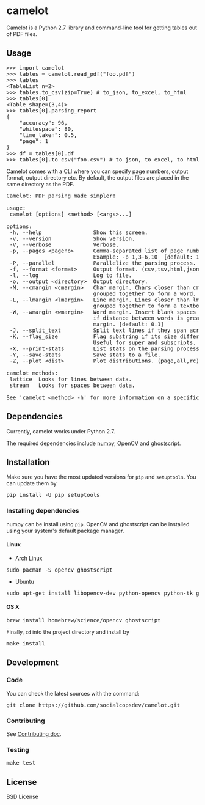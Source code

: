# camelot

Camelot is a Python 2.7 library and command-line tool for getting tables out of PDF files.

## Usage

<pre>
>>> import camelot
>>> tables = camelot.read_pdf("foo.pdf")
>>> tables
&lt;TableList n=2&gt;
>>> tables.to_csv(zip=True) # to_json, to_excel, to_html
>>> tables[0]
&lt;Table shape=(3,4)&gt;
>>> tables[0].parsing_report
{
    "accuracy": 96,
    "whitespace": 80,
    "time_taken": 0.5,
    "page": 1
}
>>> df = tables[0].df
>>> tables[0].to_csv("foo.csv") # to_json, to_excel, to_html
</pre>

Camelot comes with a CLI where you can specify page numbers, output format, output directory etc. By default, the output files are placed in the same directory as the PDF.

<pre>
Camelot: PDF parsing made simpler!

usage:
 camelot [options] &lt;method&gt; [&lt;args&gt;...]

options:
 -h, --help                Show this screen.
 -v, --version             Show version.
 -V, --verbose             Verbose.
 -p, --pages &lt;pageno&gt;      Comma-separated list of page numbers.
                           Example: -p 1,3-6,10  [default: 1]
 -P, --parallel            Parallelize the parsing process.
 -f, --format &lt;format&gt;     Output format. (csv,tsv,html,json,xlsx) [default: csv]
 -l, --log                 Log to file.
 -o, --output &lt;directory&gt;  Output directory.
 -M, --cmargin &lt;cmargin&gt;   Char margin. Chars closer than cmargin are
                           grouped together to form a word. [default: 2.0]
 -L, --lmargin &lt;lmargin&gt;   Line margin. Lines closer than lmargin are
                           grouped together to form a textbox. [default: 0.5]
 -W, --wmargin &lt;wmargin&gt;   Word margin. Insert blank spaces between chars
                           if distance between words is greater than word
                           margin. [default: 0.1]
 -J, --split_text          Split text lines if they span across multiple cells.
 -K, --flag_size           Flag substring if its size differs from the whole string.
                           Useful for super and subscripts.
 -X, --print-stats         List stats on the parsing process.
 -Y, --save-stats          Save stats to a file.
 -Z, --plot &lt;dist&gt;         Plot distributions. (page,all,rc)

camelot methods:
 lattice  Looks for lines between data.
 stream   Looks for spaces between data.

See 'camelot &lt;method&gt; -h' for more information on a specific method.
</pre>

## Dependencies

Currently, camelot works under Python 2.7.

The required dependencies include [numpy](http://www.numpy.org/), [OpenCV](http://opencv.org/) and [ghostscript](https://www.ghostscript.com/).

## Installation

Make sure you have the most updated versions for `pip` and `setuptools`. You can update them by

<pre>
pip install -U pip setuptools
</pre>

### Installing dependencies

numpy can be install using `pip`. OpenCV and ghostscript can be installed using your system's default package manager.

#### Linux

* Arch Linux

<pre>
sudo pacman -S opencv ghostscript
</pre>

* Ubuntu

<pre>
sudo apt-get install libopencv-dev python-opencv python-tk ghostscript
</pre>

#### OS X

<pre>
brew install homebrew/science/opencv ghostscript
</pre>

Finally, `cd` into the project directory and install by

<pre>
make install
</pre>

## Development

### Code

You can check the latest sources with the command:

<pre>
git clone https://github.com/socialcopsdev/camelot.git
</pre>

### Contributing

See [Contributing doc]().

### Testing

<pre>
make test
</pre>

## License

BSD License
